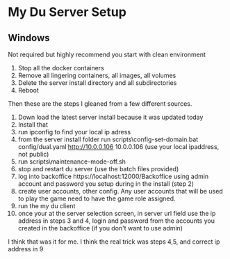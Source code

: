 # My Du Server Setup

## Windows 
Not required but highly recommend you start with clean environment  
1. Stop all the docker containers
2. Remove all lingering containers, all images, all volumes
3. Delete the server install directory and all subdirectories
4. Reboot

Then these are the steps I gleaned from a few different sources.  
1. Down load the latest server install because it was updated today
2. Install that
3. run ipconfig to find your local ip adress
4. from the server install folder run scripts\config-set-domain.bat config/dual.yaml http://10.0.0.106 10.0.0.106 (use your local ipaddress, not public)
5. run scripts\maintenance-mode-off.sh
6. stop and restart du server (use the batch files provided)
7. log into backoffice https://localhost:12000/Backoffice using admin account and password you setup during in the install (step 2)
8. create user accounts, other config. Any user accounts that will be used to play the game need to have the game role assigned.
9. run the my du client
10. once your at the server selection screen, in server url field use the ip address in steps 3 and 4, login and password from the accounts you created in the backoffice (if you don't want to use admin)

I think that was it for me. I think the real trick was steps 4,5, and correct ip address in 9
